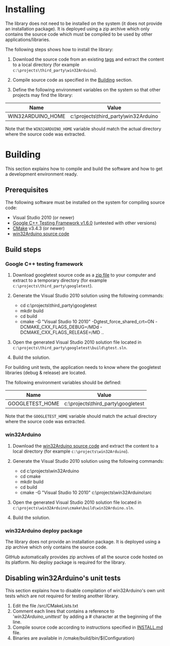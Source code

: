 # Installing

The library does not need to be installed on the system (it does not provide an installation package). It is deployed using a zip archive which only contains the source code which must be compiled to be used by other applications/libraries.

The following steps shows how to install the library:

1) Download the source code from an existing [tags](http://github.com/end2endzone/win32Arduino/tags) and extract the content to a local directory (for example `c:\projects\third_party\win32Arduino`).

2) Compile source code as specified in the [Building](#building) section.

3) Define the following environment variables on the system so that other projects may find the library:

| Name                     | Value                                        |
|--------------------------|----------------------------------------------|
|  WIN32ARDUINO_HOME       | c:\projects\third_party\win32Arduino         |

Note that the `WIN32ARDUINO_HOME` variable should match the actual directory where the source code was extracted.

# Building

This section explains how to compile and build the software and how to get a development environment ready.

## Prerequisites

The following software must be installed on the system for compiling source code:

* Visual Studio 2010 (or newer)
* [Google C++ Testing Framework v1.6.0](https://github.com/google/googletest/tree/release-1.6.0) (untested with other versions)
* [CMake](http://www.cmake.org/) v3.4.3 (or newer)
* [win32Arduino source code](http://github.com/end2endzone/win32Arduino/tags)


## Build steps

### Google C++ testing framework

1) Download googletest source code as a [zip file](https://github.com/google/googletest/archive/release-1.6.0.zip) to your computer and extract to a temporary directory (for example `c:\projects\third_party\googletest`).

2) Generate the Visual Studio 2010 solution using the following commands:
   * cd c:\projects\third_party\googletest
   * mkdir build
   * cd build
   * cmake -G "Visual Studio 10 2010" -Dgtest_force_shared_crt=ON -DCMAKE_CXX_FLAGS_DEBUG=/MDd -DCMAKE_CXX_FLAGS_RELEASE=/MD ..

3) Open the generated Visual Studio 2010 solution file located in `c:\projects\third_party\googletest\build\gtest.sln`.

4) Build the solution.

For building unit tests, the application needs to know where the googletest libraries (debug & release) are located.

The following environment variables should be defined:

| Name                     | Value                                        |
|--------------------------|----------------------------------------------|
|  GOOGLETEST_HOME         | c:\projects\third_party\googletest           |

Note that the `GOOGLETEST_HOME` variable should match the actual directory where the source code was extracted.
 
### win32Arduino

1) Download the [win32Arduino source code](https://github.com/end2endzone/win32Arduino/tags) and extract the content to a local directory (for example `c:\projects\win32Arduino`).

2) Generate the Visual Studio 2010 solution using the following commands:
   * cd c:\projects\win32Arduino
   * cd cmake
   * mkdir build
   * cd build
   * cmake -G "Visual Studio 10 2010" c:\projects\win32Arduino\src

3) Open the generated Visual Studio 2010 solution file located in `c:\projects\win32Arduino\cmake\build\win32Arduino.sln`.

4) Build the solution.

### win32Arduino deploy package

The library does not provide an installation package. It is deployed using a zip archive which only contains the source code.

GitHub automatically provides zip archives of all the source code hosted on its platform. No deploy package is required for the library.

## Disabling win32Arduino's unit tests

This section explains how to disable compilation of win32Arduino's own unit tests which are not required for testing another library.

1) Edit the file /src/CMakeLists.txt
2) Comment each lines that contains a reference to '*win32Arduino_unittest*' by adding a # character at the beginning of the line.
1) Compile source code according to instructions specified in [INSTALL.md](INSTALL.md) file.
3) Binaries are available in /cmake/build/bin/$(Configuration)
